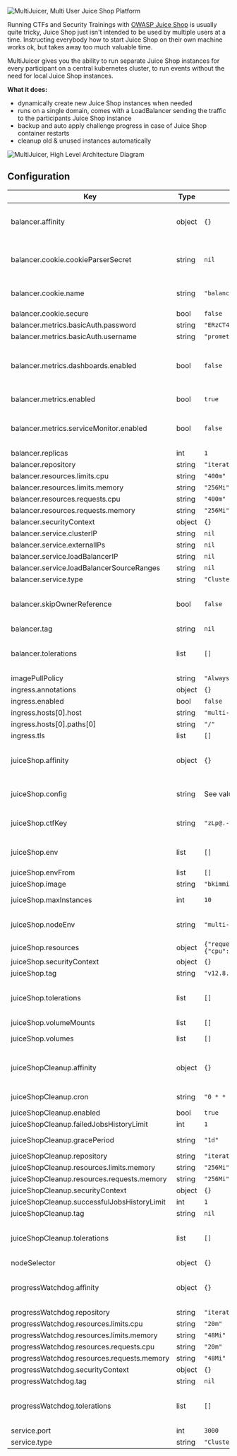 ![MultiJuicer, Multi User Juice Shop Platform](https://raw.githubusercontent.com/iteratec/multi-juicer/main/images/multijuicer-cover.svg)

Running CTFs and Security Trainings with [OWASP Juice Shop](https://github.com/bkimminich/juice-shop) is usually quite tricky, Juice Shop just isn't intended to be used by multiple users at a time.
Instructing everybody how to start Juice Shop on their own machine works ok, but takes away too much valuable time.

MultiJuicer gives you the ability to run separate Juice Shop instances for every participant on a central kubernetes cluster, to run events without the need for local Juice Shop instances.

**What it does:**

- dynamically create new Juice Shop instances when needed
- runs on a single domain, comes with a LoadBalancer sending the traffic to the participants Juice Shop instance
- backup and auto apply challenge progress in case of Juice Shop container restarts
- cleanup old & unused instances automatically

![MultiJuicer, High Level Architecture Diagram](https://raw.githubusercontent.com/iteratec/multi-juicer/main/images/high-level-architecture.svg)

## Configuration

| Key                                         | Type   | Default                                        | Description                                                                                                                                                                                                                                                         |
| ------------------------------------------- | ------ | ---------------------------------------------- | ------------------------------------------------------------------------------------------------------------------------------------------------------------------------------------------------------------------------------------------------------------------- |
| balancer.affinity                           | object | `{}`                                           | Optional Configure kubernetes scheduling affinity for the created JuiceShops (see: https://kubernetes.io/docs/concepts/scheduling-eviction/assign-pod-node/#affinity-and-anti-affinity)                                                                             |
| balancer.cookie.cookieParserSecret          | string | `nil`                                          | Set this to a fixed random alpa-numeric string (recommended length 24 chars). If not set this get randomly generated with every helm upgrade, each rotation invalidates all active cookies / sessions requirering users to login again.                             |
| balancer.cookie.name                        | string | `"balancer"`                                   | Changes the cookies name used to identify teams. Note will automatically be prefixed with "\_\_Secure-" when balancer.cookie.secure is set to `true`                                                                                                                |
| balancer.cookie.secure                      | bool   | `false`                                        |                                                                                                                                                                                                                                                                     |
| balancer.metrics.basicAuth.password         | string | `"ERzCT4pwBDxfCKRGmfrMa8KQ8sXf8GKy"`           | Should be changed when metrics are enabled.                                                                                                                                                                                                                         |
| balancer.metrics.basicAuth.username         | string | `"prometheus-scraper"`                         |                                                                                                                                                                                                                                                                     |
| balancer.metrics.dashboards.enabled         | bool   | `false`                                        | if true, creates a Grafana Dashboard Config Map. (also requires metrics.enabled to be true). These will automatically be imported by Grafana when using the Grafana helm chart, see: https://github.com/helm/charts/tree/main/stable/grafana#sidecar-for-dashboards |
| balancer.metrics.enabled                    | bool   | `true`                                         | enables prometheus metrics for the balancer. If set to true you should change the prometheus-scraper password                                                                                                                                                       |
| balancer.metrics.serviceMonitor.enabled     | bool   | `false`                                        | If true, creates a Prometheus Operator ServiceMonitor (also requires metrics.enabled to be true). This will also deploy a servicemonitor which monitors metrics from the Juice Shop instances                                                                       |
| balancer.replicas                           | int    | `1`                                            | Number of replicas of the juice-balancer deployment                                                                                                                                                                                                                 |
| balancer.repository                         | string | `"iteratec/juice-balancer"`                    |                                                                                                                                                                                                                                                                     |
| balancer.resources.limits.cpu               | string | `"400m"`                                       |                                                                                                                                                                                                                                                                     |
| balancer.resources.limits.memory            | string | `"256Mi"`                                      |                                                                                                                                                                                                                                                                     |
| balancer.resources.requests.cpu             | string | `"400m"`                                       |                                                                                                                                                                                                                                                                     |
| balancer.resources.requests.memory          | string | `"256Mi"`                                      |                                                                                                                                                                                                                                                                     |
| balancer.securityContext                    | object | `{}`                                           |                                                                                                                                                                                                                                                                     |
| balancer.service.clusterIP                  | string | `nil`                                          | internal cluster service IP                                                                                                                                                                                                                                         |
| balancer.service.externalIPs                | string | `nil`                                          | IP address to assign to load balancer (if supported)                                                                                                                                                                                                                |
| balancer.service.loadBalancerIP             | string | `nil`                                          | IP address to assign to load balancer (if supported)                                                                                                                                                                                                                |
| balancer.service.loadBalancerSourceRanges   | string | `nil`                                          | list of IP CIDRs allowed access to lb (if supported)                                                                                                                                                                                                                |
| balancer.service.type                       | string | `"ClusterIP"`                                  | Kubernetes service type                                                                                                                                                                                                                                             |
| balancer.skipOwnerReference                 | bool   | `false`                                        | If set to true this skips setting ownerReferences on the teams JuiceShop Deployment and Services. This lets MultiJuicer run in older kubernetes cluster which don't support the reference type or the app/v1 deployment type                                        |
| balancer.tag                                | string | `nil`                                          |                                                                                                                                                                                                                                                                     |
| balancer.tolerations                        | list   | `[]`                                           | Optional Configure kubernetes toleration for the created JuiceShops (see: https://kubernetes.io/docs/concepts/scheduling-eviction/taint-and-toleration/)                                                                                                            |
| imagePullPolicy                             | string | `"Always"`                                     |                                                                                                                                                                                                                                                                     |
| ingress.annotations                         | object | `{}`                                           |                                                                                                                                                                                                                                                                     |
| ingress.enabled                             | bool   | `false`                                        |                                                                                                                                                                                                                                                                     |
| ingress.hosts[0].host                       | string | `"multi-juicer.local"`                         |                                                                                                                                                                                                                                                                     |
| ingress.hosts[0].paths[0]                   | string | `"/"`                                          |                                                                                                                                                                                                                                                                     |
| ingress.tls                                 | list   | `[]`                                           |                                                                                                                                                                                                                                                                     |
| juiceShop.affinity                          | object | `{}`                                           | Optional Configure kubernetes scheduling affinity for the created JuiceShops (see: https://kubernetes.io/docs/concepts/scheduling-eviction/assign-pod-node/#affinity-and-anti-affinity)                                                                             |
| juiceShop.config                            | string | See values.yaml for full details               | Specify a custom Juice Shop config.yaml. See the JuiceShop Config Docs for more detail: https://pwning.owasp-juice.shop/part1/customization.html#yaml-configuration-file                                                                                            |
| juiceShop.ctfKey                            | string | `"zLp@.-6fMW6L-7R3b!9uR_K!NfkkTr"`             | Change the key when hosting a CTF event. This key gets used to generate the challenge flags. See: https://pwning.owasp-juice.shop/part1/ctf.html#overriding-the-ctfkey                                                                                              |
| juiceShop.env                               | list   | `[]`                                           | Optional environment variables to set for each JuiceShop instance (see: https://kubernetes.io/docs/tasks/inject-data-application/define-environment-variable-container/)                                                                                            |
| juiceShop.envFrom                           | list   | `[]`                                           |                                                                                                                                                                                                                                                                     |
| juiceShop.image                             | string | `"bkimminich/juice-shop"`                      | Juice Shop Image to use                                                                                                                                                                                                                                             |
| juiceShop.maxInstances                      | int    | `10`                                           | Specifies how many JuiceShop instances MultiJuicer should start at max. Set to -1 to remove the max Juice Shop instance cap                                                                                                                                         |
| juiceShop.nodeEnv                           | string | `"multi-juicer"`                               | Specify a custom NODE_ENV for JuiceShop. If value is changed to something other than 'multi-juicer' it's not possible to set a custom config via `juiceShop.config`.                                                                                                |
| juiceShop.resources                         | object | `{"requests":{"cpu":"150m","memory":"200Mi"}}` | Optional resources definitions to set for each JuiceShop instance                                                                                                                                                                                                   |
| juiceShop.securityContext                   | object | `{}`                                           |                                                                                                                                                                                                                                                                     |
| juiceShop.tag                               | string | `"v12.8.1"`                                    |                                                                                                                                                                                                                                                                     |
| juiceShop.tolerations                       | list   | `[]`                                           | Optional Configure kubernetes toleration for the created JuiceShops (see: https://kubernetes.io/docs/concepts/scheduling-eviction/taint-and-toleration/)                                                                                                            |
| juiceShop.volumeMounts                      | list   | `[]`                                           |                                                                                                                                                                                                                                                                     |
| juiceShop.volumes                           | list   | `[]`                                           | Optional Volumes to set for each JuiceShop instance (see: https://kubernetes.io/docs/concepts/storage/volumes/)                                                                                                                                                     |
| juiceShopCleanup.affinity                   | object | `{}`                                           | Optional Configure kubernetes scheduling affinity for the JuiceShopCleanup Job(see: https://kubernetes.io/docs/concepts/scheduling-eviction/assign-pod-node/#affinity-and-anti-affinity)                                                                            |
| juiceShopCleanup.cron                       | string | `"0 * * * *"`                                  | Cron in which the clean up job is run. Defaults to once in an hour. Change this if your grace period if shorter than 1 hour                                                                                                                                         |
| juiceShopCleanup.enabled                    | bool   | `true`                                         |                                                                                                                                                                                                                                                                     |
| juiceShopCleanup.failedJobsHistoryLimit     | int    | `1`                                            |                                                                                                                                                                                                                                                                     |
| juiceShopCleanup.gracePeriod                | string | `"1d"`                                         | Specifies when Juice Shop instances will be deleted when unused for that period.                                                                                                                                                                                    |
| juiceShopCleanup.repository                 | string | `"iteratec/cleaner"`                           |                                                                                                                                                                                                                                                                     |
| juiceShopCleanup.resources.limits.memory    | string | `"256Mi"`                                      |                                                                                                                                                                                                                                                                     |
| juiceShopCleanup.resources.requests.memory  | string | `"256Mi"`                                      |                                                                                                                                                                                                                                                                     |
| juiceShopCleanup.securityContext            | object | `{}`                                           |                                                                                                                                                                                                                                                                     |
| juiceShopCleanup.successfulJobsHistoryLimit | int    | `1`                                            |                                                                                                                                                                                                                                                                     |
| juiceShopCleanup.tag                        | string | `nil`                                          |                                                                                                                                                                                                                                                                     |
| juiceShopCleanup.tolerations                | list   | `[]`                                           | Optional Configure kubernetes toleration for the JuiceShopCleanup Job (see: https://kubernetes.io/docs/concepts/scheduling-eviction/taint-and-toleration/)                                                                                                          |
| nodeSelector                                | object | `{}`                                           |                                                                                                                                                                                                                                                                     |
| progressWatchdog.affinity                   | object | `{}`                                           | Optional Configure kubernetes scheduling affinity for the ProgressWatchdog (see: https://kubernetes.io/docs/concepts/scheduling-eviction/assign-pod-node/#affinity-and-anti-affinity)                                                                               |
| progressWatchdog.repository                 | string | `"iteratec/progress-watchdog"`                 |                                                                                                                                                                                                                                                                     |
| progressWatchdog.resources.limits.cpu       | string | `"20m"`                                        |                                                                                                                                                                                                                                                                     |
| progressWatchdog.resources.limits.memory    | string | `"48Mi"`                                       |                                                                                                                                                                                                                                                                     |
| progressWatchdog.resources.requests.cpu     | string | `"20m"`                                        |                                                                                                                                                                                                                                                                     |
| progressWatchdog.resources.requests.memory  | string | `"48Mi"`                                       |                                                                                                                                                                                                                                                                     |
| progressWatchdog.securityContext            | object | `{}`                                           |                                                                                                                                                                                                                                                                     |
| progressWatchdog.tag                        | string | `nil`                                          |                                                                                                                                                                                                                                                                     |
| progressWatchdog.tolerations                | list   | `[]`                                           | Optional Configure kubernetes toleration for the ProgressWatchdog (see: https://kubernetes.io/docs/concepts/scheduling-eviction/taint-and-toleration/)                                                                                                              |
| service.port                                | int    | `3000`                                         |                                                                                                                                                                                                                                                                     |
| service.type                                | string | `"ClusterIP"`                                  |                                                                                                                                                                                                                                                                     |
